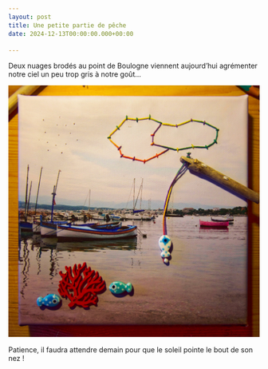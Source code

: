 ```yaml
---
layout: post
title: Une petite partie de pêche
date: 2024-12-13T00:00:00.000+00:00

---
```


Deux nuages brodés au point de Boulogne viennent aujourd’hui agrémenter notre ciel un peu trop gris à notre goût…

![](/images/4_tableau_olivette_DxO.jpg)

Patience, il faudra attendre demain pour que le soleil pointe le bout de son nez !
